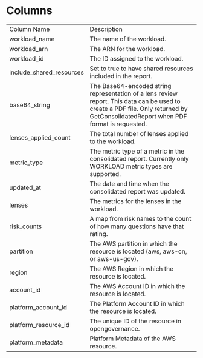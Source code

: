 # Columns  

<table>
	<tr><td>Column Name</td><td>Description</td></tr>
	<tr><td>workload_name</td><td>The name of the workload.</td></tr>
	<tr><td>workload_arn</td><td>The ARN for the workload.</td></tr>
	<tr><td>workload_id</td><td>The ID assigned to the workload.</td></tr>
	<tr><td>include_shared_resources</td><td>Set to true to have shared resources included in the report.</td></tr>
	<tr><td>base64_string</td><td>The Base64-encoded string representation of a lens review report. This data can be used to create a PDF file. Only returned by GetConsolidatedReport when PDF format is requested.</td></tr>
	<tr><td>lenses_applied_count</td><td>The total number of lenses applied to the workload.</td></tr>
	<tr><td>metric_type</td><td>The metric type of a metric in the consolidated report. Currently only WORKLOAD metric types are supported.</td></tr>
	<tr><td>updated_at</td><td>The date and time when the consolidated report was updated.</td></tr>
	<tr><td>lenses</td><td>The metrics for the lenses in the workload.</td></tr>
	<tr><td>risk_counts</td><td>A map from risk names to the count of how many questions have that rating.</td></tr>
	<tr><td>partition</td><td>The AWS partition in which the resource is located (aws, aws-cn, or aws-us-gov).</td></tr>
	<tr><td>region</td><td>The AWS Region in which the resource is located.</td></tr>
	<tr><td>account_id</td><td>The AWS Account ID in which the resource is located.</td></tr>
	<tr><td>platform_account_id</td><td>The Platform Account ID in which the resource is located.</td></tr>
	<tr><td>platform_resource_id</td><td>The unique ID of the resource in opengovernance.</td></tr>
	<tr><td>platform_metadata</td><td>Platform Metadata of the AWS resource.</td></tr>
</table>